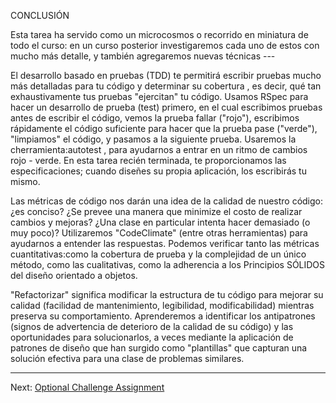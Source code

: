 
CONCLUSIÓN

Esta tarea ha servido como un microcosmos o recorrido en miniatura de todo el curso: en un curso posterior investigaremos cada uno de estos con mucho más detalle, y también agregaremos nuevas técnicas ---

El desarrollo basado en pruebas (TDD) te permitirá escribir pruebas mucho más detalladas para tu código y determinar su cobertura , es decir, qué tan exhaustivamente tus pruebas "ejercitan" tu código. Usamos RSpec para hacer un desarrollo de prueba (test) primero, en el cual escribimos pruebas antes de escribir el código, vemos la prueba fallar ("rojo"), escribimos rápidamente el código suficiente para hacer que la prueba pase ("verde"), "limpiamos" el código, y pasamos a la siguiente prueba. Usaremos la cherramienta:autotest , para ayudarnos a entrar en un ritmo de cambios rojo - verde. En esta tarea recién terminada,  te proporcionamos las especificaciones; cuando diseñes su propia aplicación, los escribirás tu mismo.

Las métricas de código nos darán una idea de la calidad de nuestro código: ¿es conciso? ¿Se prevee una manera que minimize el costo de realizar cambios y mejoras? ¿Una clase en particular intenta hacer demasiado (o muy poco)? Utilizaremos "CodeClimate" (entre otras herramientas) para ayudarnos a entender las respuestas. Podemos verificar tanto las métricas cuantitativas:como la cobertura de prueba y la complejidad de un único método, como las cualitativas, como la adherencia a los Principios SÓLIDOS del diseño orientado a objetos.

"Refactorizar" significa modificar la estructura de tu código para mejorar su calidad (facilidad de mantenimiento, legibilidad, modificabilidad) mientras preserva su comportamiento. Aprenderemos a identificar los antipatrones (signos de advertencia de deterioro de la calidad de su código) y las oportunidades para solucionarlos, a veces mediante la aplicación de patrones de diseño que han surgido como "plantillas" que capturan una solución efectiva para una clase de problemas similares.


-----

Next: [Optional Challenge Assignment](part_7_optional_challenge.md)  
